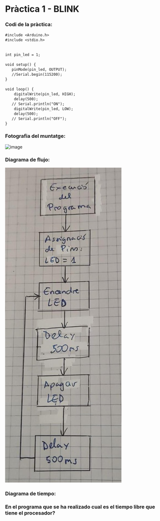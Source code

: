# Pràctica 1 - BLINK



### Codi de la pràctica:


```
#include <Arduino.h>
#include <stdio.h>


int pin_led = 1;

void setup() {
   pinMode(pin_led, OUTPUT);
   //Serial.begin(115200);
}

void loop() {
    digitalWrite(pin_led, HIGH);
    delay(500);
   // Serial.println("ON");
    digitalWrite(pin_led, LOW);
    delay(500);
   // Serial.println("OFF");
}
```




### Fotografia del muntatge:

![image](https://user-images.githubusercontent.com/125595278/228271323-8b68768b-2fe1-4682-969f-68d08eb3e5ee.png)





### Diagrama de flujo:

![](Imatge_diagrama_flux.jpeg)





### Diagrama de tiempo:








### En el programa que se ha realizado cual es el tiempo libre que tiene el procesador?



